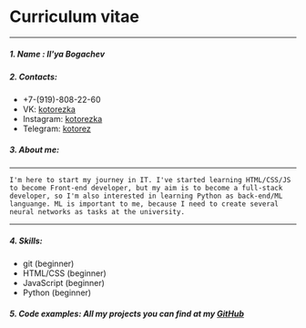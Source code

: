 # Curriculum vitae
---
##### 1. Name : Il'ya Bogachev
##### 2. Contacts:
- +7-(919)-808-22-60
- VK: [kotorezka](vk.com/kotorezka)
- Instagram: [kotorezka](https://www.instagram.com/kotorezka/)
- Telegram: [kotorez](https://t.me/Kotorez)
##### 3. About me:
---
    I'm here to start my journey in IT. I've started learning HTML/CSS/JS to become Front-end developer, but my aim is to become a full-stack developer, so I'm also interested in learning Python as back-end/ML languange. ML is important to me, because I need to create several neural networks as tasks at the university.
---
##### 4. Skills: 
 - git (beginner)
 - HTML/CSS (beginner)
 - JavaScript (beginner)
 - Python (beginner)
##### 5. Code examples: All my projects you can find at my [GitHub](https://github.com/Kotorezka)